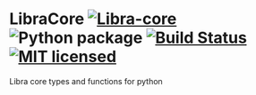 # LibraCore  [![Libra-core](https://img.shields.io/pypi/v/libra-core.svg)](https://pypi.org/project/libra-core/) ![Python package](https://github.com/MoveOnLibra/libra-core/workflows/Python%20package/badge.svg) [![Build Status](https://api.travis-ci.org/MoveOnLibra/libra-core.svg?branch=master)](https://travis-ci.org/MoveOnLibra/libra-core) [![MIT licensed](https://img.shields.io/badge/license-MIT-blue.svg)](./LICENSE)




Libra core types and functions for python